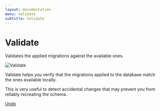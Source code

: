 ```yaml
---
layout: documentation
menu: validate
subtitle: Validate
---
```

# Validate

Validates the applied migrations against the available ones.

![Validate](/assets/balsamiq/command-validate.png)

Validate helps you verify that the migrations applied to the database match the ones available locally.

This is very useful to detect accidental changes that may prevent you from reliably recreating the schema.

<p class="next-steps">
    <a class="btn btn-primary" href="/v6/documentation/command/undo">Undo <i class="fa fa-arrow-right"></i></a>
</p>